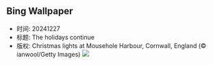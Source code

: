 ## Bing Wallpaper
- 时间: 20241227
- 标题: The holidays continue
- 版权: Christmas lights at Mousehole Harbour, Cornwall, England (© ianwool/Getty Images)
![](https://cn.bing.com/th?id=OHR.MouseholeXmas_EN-US1272999190_UHD.jpg&rf=LaDigue_UHD.jpg&pid=hp&w=3840&h=2160&rs=1&c=4)
